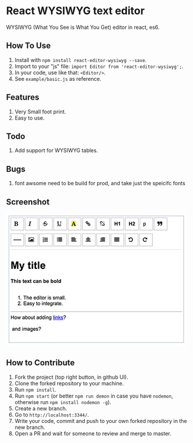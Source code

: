 # React WYSIWYG text editor
WYSIWYG (What You See is What You Get) editor in react, es6.


## How To Use
1. Install with `npm install react-editor-wysiwyg --save`.
2. Import to your "js" file: `import Editor from 'react-editor-wysiwyg';`.
3. In your code, use like that: `<Editor/>`.
4. See `example/basic.js` as reference.

## Features
1. Very Small foot print.
2. Easy to use.

## Todo
1. Add support for WYSIWYG tables.

## Bugs
1. font awsome need to be build for prod, and take just the speicifc fonts

## Screenshot

![alt tag](screenshots/wysiwyg.jpg)

## How to Contribute
1. Fork the project (top right button, in github UI).
2. Clone the forked repository to your machine.
3. Run `npm install`.
4. Run `npm start` (or better `npm run demon` in case you have `nodemon`, otherwise run `npm install nodemon -g`).
5. Create a new branch.
6. Go to `http://localhost:3344/`.
7. Write your code, commit and push to your own forked repository in the new branch.
8. Open a PR and wait for someone to review and merge to master.
